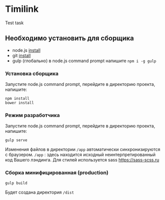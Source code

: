 # Timilink
Test task

## Необходимо установить для сборщика
* node.js [install](https://nodejs.org/en/download/)
* git [install](https://git-scm.com/)
* gulp (глобально) в node.js command prompt напишите `npm i -g gulp`

### Установка сборщика
Запустите node.js command prompt, перейдите в директорию проекта, напишите:
```terminal
npm install
bower install
```

### Режим разработчика
Запустите node.js command prompt, перейдите в директорию проекта, напишите:
```terminal
gulp serve
```
Изменения файлов в директории `/app` автоматически синхронизируются с браузером.
`/app` : здесь находится исходный неинтерпретированный код Вашего лэндинга.
Для стилей используется sass https://sass-scss.ru

### Сборка минифицированная (production)
```terminal
gulp build
```
Будет создана директория `/dist`
